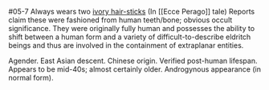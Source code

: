 #05-7
Always wears two [ivory hair-sticks](https://scp-wiki.wikidot.com/ecceperago) (In [[Ecce Perago]] tale) Reports claim these were fashioned from human teeth/bone; obvious occult significance. They were originally fully human and possesses the ability to shift between a human form and a variety of difficult-to-describe eldritch beings and thus are involved in the containment of extraplanar entities.

Agender. East Asian descent. Chinese origin. Verified post-human lifespan. Appears to be mid-40s; almost certainly older. Androgynous appearance (in normal form).